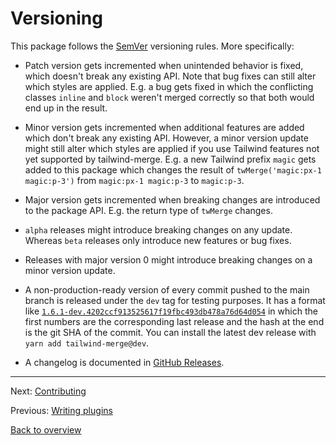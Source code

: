 # Versioning

This package follows the [SemVer](https://semver.org) versioning rules. More specifically:

-   Patch version gets incremented when unintended behavior is fixed, which doesn't break any existing API. Note that bug fixes can still alter which styles are applied. E.g. a bug gets fixed in which the conflicting classes `inline` and `block` weren't merged correctly so that both would end up in the result.

-   Minor version gets incremented when additional features are added which don't break any existing API. However, a minor version update might still alter which styles are applied if you use Tailwind features not yet supported by tailwind-merge. E.g. a new Tailwind prefix `magic` gets added to this package which changes the result of `twMerge('magic:px-1 magic:p-3')` from `magic:px-1 magic:p-3` to `magic:p-3`.

-   Major version gets incremented when breaking changes are introduced to the package API. E.g. the return type of `twMerge` changes.

-   `alpha` releases might introduce breaking changes on any update. Whereas `beta` releases only introduce new features or bug fixes.

-   Releases with major version 0 might introduce breaking changes on a minor version update.

-   A non-production-ready version of every commit pushed to the main branch is released under the `dev` tag for testing purposes. It has a format like [`1.6.1-dev.4202ccf913525617f19fbc493db478a76d64d054`](https://www.npmjs.com/package/tailwind-merge/v/1.6.1-dev.4202ccf913525617f19fbc493db478a76d64d054) in which the first numbers are the corresponding last release and the hash at the end is the git SHA of the commit. You can install the latest dev release with `yarn add tailwind-merge@dev`.

-   A changelog is documented in [GitHub Releases](https://github.com/dcastil/tailwind-merge/releases).

---

Next: [Contributing](./contributing.md)

Previous: [Writing plugins](./writing-plugins.md)

[Back to overview](./README.md)
